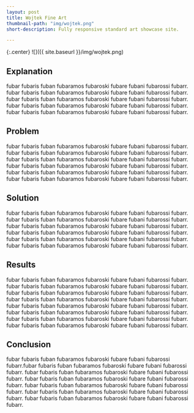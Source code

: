 ```yaml
---
layout: post
title: Wojtek Fine Art
thumbnail-path: "img/wojtek.png"
short-description: Fully responsive standard art showcase site.  

---
```


{:.center}
![]({{ site.baseurl }}/img/wojtek.png)

## Explanation

fubar fubaris fuban fubaramos fubaroski fubare fubani fubarossi fubarr. fubar fubaris fuban fubaramos fubaroski fubare fubani fubarossi fubarr. fubar fubaris fuban fubaramos fubaroski fubare fubani fubarossi fubarr. fubar fubaris fuban fubaramos fubaroski fubare fubani fubarossi fubarr. fubar fubaris fuban fubaramos fubaroski fubare fubani fubarossi fubarr.

## Problem

fubar fubaris fuban fubaramos fubaroski fubare fubani fubarossi fubarr. fubar fubaris fuban fubaramos fubaroski fubare fubani fubarossi fubarr. fubar fubaris fuban fubaramos fubaroski fubare fubani fubarossi fubarr. fubar fubaris fuban fubaramos fubaroski fubare fubani fubarossi fubarr. fubar fubaris fuban fubaramos fubaroski fubare fubani fubarossi fubarr. fubar fubaris fuban fubaramos fubaroski fubare fubani fubarossi fubarr.

## Solution

fubar fubaris fuban fubaramos fubaroski fubare fubani fubarossi fubarr. fubar fubaris fuban fubaramos fubaroski fubare fubani fubarossi fubarr. fubar fubaris fuban fubaramos fubaroski fubare fubani fubarossi fubarr. fubar fubaris fuban fubaramos fubaroski fubare fubani fubarossi fubarr. fubar fubaris fuban fubaramos fubaroski fubare fubani fubarossi fubarr. fubar fubaris fuban fubaramos fubaroski fubare fubani fubarossi fubarr.

## Results

fubar fubaris fuban fubaramos fubaroski fubare fubani fubarossi fubarr. fubar fubaris fuban fubaramos fubaroski fubare fubani fubarossi fubarr. fubar fubaris fuban fubaramos fubaroski fubare fubani fubarossi fubarr. fubar fubaris fuban fubaramos fubaroski fubare fubani fubarossi fubarr. fubar fubaris fuban fubaramos fubaroski fubare fubani fubarossi fubarr. fubar fubaris fuban fubaramos fubaroski fubare fubani fubarossi fubarr. fubar fubaris fuban fubaramos fubaroski fubare fubani fubarossi fubarr. fubar fubaris fuban fubaramos fubaroski fubare fubani fubarossi fubarr.


## Conclusion

fubar fubaris fuban fubaramos fubaroski fubare fubani fubarossi fubarr.fubar fubaris fuban fubaramos fubaroski fubare fubani fubarossi fubarr. fubar fubaris fuban fubaramos fubaroski fubare fubani fubarossi fubarr. fubar fubaris fuban fubaramos fubaroski fubare fubani fubarossi fubarr. fubar fubaris fuban fubaramos fubaroski fubare fubani fubarossi fubarr. fubar fubaris fuban fubaramos fubaroski fubare fubani fubarossi fubarr. fubar fubaris fuban fubaramos fubaroski fubare fubani fubarossi fubarr.

